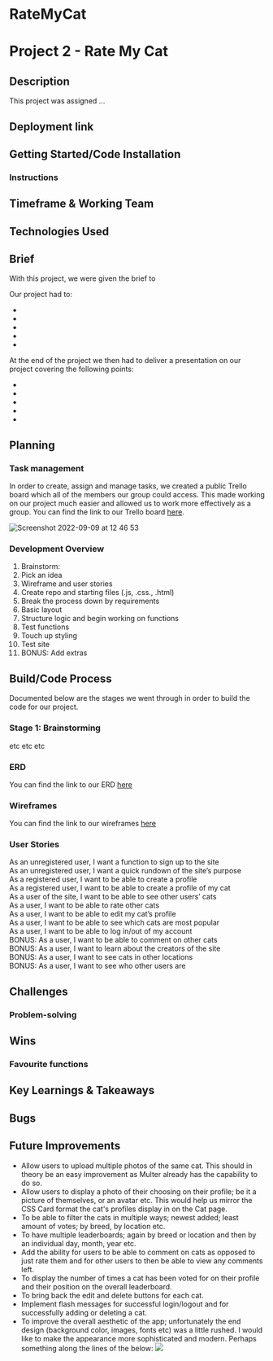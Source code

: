 # RateMyCat

# Project 2 - Rate My Cat

## Description

This project was assigned ...

## Deployment link




## Getting Started/Code Installation

### Instructions



## Timeframe & Working Team


## Technologies Used



## Brief

With this project, we were given the brief to 

Our project had to:

-
-
-
-
-

At the end of the project we then had to deliver a presentation on our project covering the following points:

-
-
-
-
-

## Planning

### Task management  

In order to create, assign and manage tasks, we created a public Trello board which all of the members our group could access. This made working on our project much easier and allowed us to work more effectively as a group. You can find the link to our Trello board [here](https://trello.com/b/BjeZaJ0E/rate-my-cat).

![Screenshot 2022-09-09 at 12 46 53](https://media.git.generalassemb.ly/user/44781/files/518d6b93-92a0-493b-8d0a-33add6ebed95)

### Development Overview

1. Brainstorm:
2. Pick an idea
3. Wireframe and user stories
4. Create repo and starting files (.js, .css., .html)
5. Break the process down by requirements
6. Basic layout
7. Structure logic and begin working on functions
8. Test functions
9. Touch up styling
10. Test site
11. BONUS: Add extras

## Build/Code Process

Documented below are the stages we went through in order to build the code for our project.  

### Stage 1: Brainstorming  

etc
etc
etc

### ERD

You can find the link to our ERD [here](https://git.generalassemb.ly/alex-sasha-ward/RateMyCat/blob/a3ae43f2f5e76c60127c7b5af1a83c0d83f1be7f/ERDs/RateMyCat%20ERD%20Final.pdf)

### Wireframes

You can find the link to our wireframes [here](https://git.generalassemb.ly/alex-sasha-ward/RateMyCat/blob/8c10dd626513ff39705da146a9542ff4496579a5/Wireframe.png)

### User Stories

As an unregistered user, I want a function to sign up to the site  
As an unregistered user, I want a quick rundown of the site’s purpose  
As a registered user, I want to be able to create a profile  
As a registered user, I want to be able to create a profile of my cat  
As a user of the site, I want to be able to see other users’ cats  
As a user, I want to be able to rate other cats  
As a user, I want to be able to edit my cat’s profile  
As a user, I want to be able to see which cats are most popular  
As a user, I want to be able to log in/out of my account  
BONUS: As a user, I want to be able to comment on other cats  
BONUS: As a user, I want to learn about the creators of the site  
BONUS: As a user, I want to see cats in other locations  
BONUS: As a user, I want to see who other users are  

## Challenges

### Problem-solving  


## Wins

### Favourite functions


## Key Learnings & Takeaways


## Bugs


## Future Improvements

- Allow users to upload multiple photos of the same cat. This should in theory be an easy improvement as Multer already has the capability to do so.
- Allow users to display a photo of their choosing on their profile; be it a picture of themselves, or an avatar etc. This would help us mirror the CSS Card format the cat's profiles display in on the Cat page.
- To be able to filter the cats in multiple ways; newest added; least amount of votes; by breed, by location etc.
- To have multiple leaderboards; again by breed or location and then by an individual day, month, year etc.
- Add the ability for users to be able to comment on cats as opposed to just rate them and for other users to then be able to view any comments left.
- To display the number of times a cat has been voted for on their profile and their position on the overall leaderboard.
- To bring back the edit and delete buttons for each cat.
- Implement flash messages for successful login/logout and for successfully adding or deleting a cat.
- To improve the overall aesthetic of the app; unfortunately the end design (background color, images, fonts etc) was a little rushed. I would like to make the appearance more sophisticated and modern. Perhaps something along the lines of the below: 
![](/RateMyCat/readme-images/Screenshot%202022-11-15%20at%2013.03.26.png)
